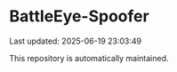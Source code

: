 # BattleEye-Spoofer

Last updated: 2025-06-19 23:03:49

This repository is automatically maintained.
